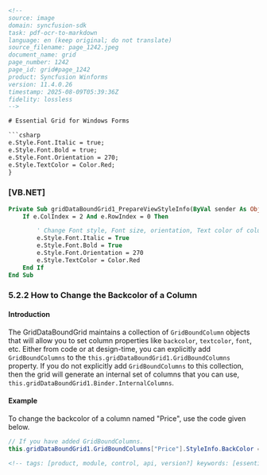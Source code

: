 ```html
<!-- 
source: image
domain: syncfusion-sdk
task: pdf-ocr-to-markdown
language: en (keep original; do not translate)
source_filename: page_1242.jpeg
document_name: grid
page_number: 1242
page_id: grid#page_1242
product: Syncfusion Winforms
version: 11.4.0.26
timestamp: 2025-08-09T05:39:36Z
fidelity: lossless
-->

# Essential Grid for Windows Forms

```csharp
e.Style.Font.Italic = true;
e.Style.Font.Bold = true;
e.Style.Font.Orientation = 270;
e.Style.TextColor = Color.Red;
}
```

### [VB.NET]

```vb
Private Sub gridDataBoundGrid1_PrepareViewStyleInfo(ByVal sender As Object, ByVal e As GridPrepareViewStyleInfoEventArgs)
    If e.ColIndex = 2 And e.RowIndex = 0 Then

        ' Change Font style, Font size, orientation, Text color of column header 3.
        e.Style.Font.Italic = True
        e.Style.Font.Bold = True
        e.Style.Font.Orientation = 270
        e.Style.TextColor = Color.Red
    End If
End Sub
```

### 5.2.2 How to Change the Backcolor of a Column

#### Introduction

The GridDataBoundGrid maintains a collection of `GridBoundColumn` objects that will allow you to set column properties like `backcolor`, `textcolor`, `font`, etc. Either from code or at design-time, you can explicitly add `GridBoundColumns` to the `this.gridDataBoundGrid1.GridBoundColumns` property. If you do not explicitly add `GridBoundColumns` to this collection, then the grid will generate an internal set of columns that you can use, `this.gridDataBoundGrid1.Binder.InternalColumns`.

#### Example

To change the backcolor of a column named "Price", use the code given below.

```csharp
// If you have added GridBoundColumns.
this.gridDataBoundGrid1.GridBoundColumns["Price"].StyleInfo.BackColor = Color.Red;
```

```html
<!-- tags: [product, module, control, api, version?] keywords: [essential grid, windows forms, font style, backcolor, textcolor, GridBoundColumn, GridDataBoundGrid, column properties, design-time, runtime, code, backcolor, grid, textcolor, text, example, c#, vb.net] -->
```